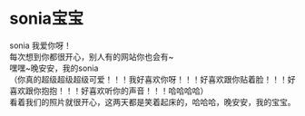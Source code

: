 # sonia宝宝
sonia 我爱你呀！  
每次想到你都很开心，别人有的网站你也会有~  
嘿嘿~晚安安，我的sonia  
（你真的超级超级超级可爱！！！我好喜欢你呀！！！好喜欢跟你贴着脸！！！好喜欢跟你抱抱！！！好喜欢听你的声音！！！哈哈哈哈）  
看着我们的照片就很开心，这两天都是笑着起床的，哈哈哈，晚安安，我的宝宝。
 
